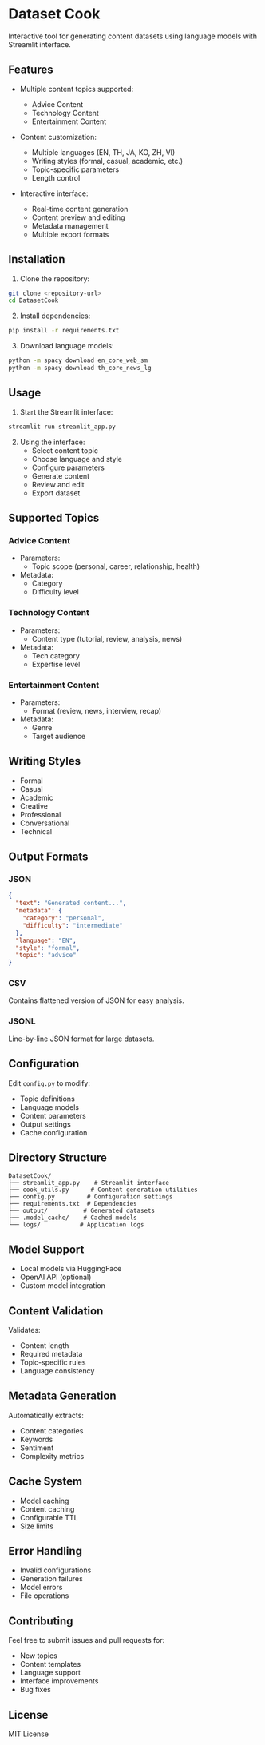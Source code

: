 # Dataset Cook

Interactive tool for generating content datasets using language models with Streamlit interface.

## Features

- Multiple content topics supported:
  - Advice Content
  - Technology Content
  - Entertainment Content

- Content customization:
  - Multiple languages (EN, TH, JA, KO, ZH, VI)
  - Writing styles (formal, casual, academic, etc.)
  - Topic-specific parameters
  - Length control

- Interactive interface:
  - Real-time content generation
  - Content preview and editing
  - Metadata management
  - Multiple export formats

## Installation

1. Clone the repository:
```bash
git clone <repository-url>
cd DatasetCook
```

2. Install dependencies:
```bash
pip install -r requirements.txt
```

3. Download language models:
```bash
python -m spacy download en_core_web_sm
python -m spacy download th_core_news_lg
```

## Usage

1. Start the Streamlit interface:
```bash
streamlit run streamlit_app.py
```

2. Using the interface:
   - Select content topic
   - Choose language and style
   - Configure parameters
   - Generate content
   - Review and edit
   - Export dataset

## Supported Topics

### Advice Content
- Parameters:
  - Topic scope (personal, career, relationship, health)
- Metadata:
  - Category
  - Difficulty level

### Technology Content
- Parameters:
  - Content type (tutorial, review, analysis, news)
- Metadata:
  - Tech category
  - Expertise level

### Entertainment Content
- Parameters:
  - Format (review, news, interview, recap)
- Metadata:
  - Genre
  - Target audience

## Writing Styles

- Formal
- Casual
- Academic
- Creative
- Professional
- Conversational
- Technical

## Output Formats

### JSON
```json
{
  "text": "Generated content...",
  "metadata": {
    "category": "personal",
    "difficulty": "intermediate"
  },
  "language": "EN",
  "style": "formal",
  "topic": "advice"
}
```

### CSV
Contains flattened version of JSON for easy analysis.

### JSONL
Line-by-line JSON format for large datasets.

## Configuration

Edit `config.py` to modify:
- Topic definitions
- Language models
- Content parameters
- Output settings
- Cache configuration

## Directory Structure

```
DatasetCook/
├── streamlit_app.py    # Streamlit interface
├── cook_utils.py      # Content generation utilities
├── config.py         # Configuration settings
├── requirements.txt  # Dependencies
├── output/          # Generated datasets
├── .model_cache/    # Cached models
└── logs/           # Application logs
```

## Model Support

- Local models via HuggingFace
- OpenAI API (optional)
- Custom model integration

## Content Validation

Validates:
- Content length
- Required metadata
- Topic-specific rules
- Language consistency

## Metadata Generation

Automatically extracts:
- Content categories
- Keywords
- Sentiment
- Complexity metrics

## Cache System

- Model caching
- Content caching
- Configurable TTL
- Size limits

## Error Handling

- Invalid configurations
- Generation failures
- Model errors
- File operations

## Contributing

Feel free to submit issues and pull requests for:
- New topics
- Content templates
- Language support
- Interface improvements
- Bug fixes

## License

MIT License